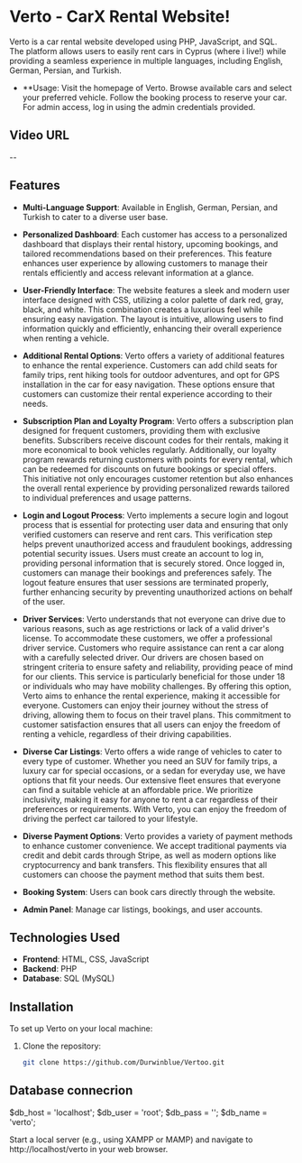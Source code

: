 # Verto - CarX Rental Website!

Verto is a car rental website developed using PHP, JavaScript, and SQL. The platform allows users to easily rent cars in Cyprus (where i live!) while providing a seamless experience in multiple languages, including English, German, Persian, and Turkish.

- **Usage:
Visit the homepage of Verto.
Browse available cars and select your preferred vehicle.
Follow the booking process to reserve your car.
For admin access, log in using the admin credentials provided.

## Video URL
--

## Features

- **Multi-Language Support**: Available in English, German, Persian, and Turkish to cater to a diverse user base.


- **Personalized Dashboard**: Each customer has access to a personalized dashboard that displays their rental history, upcoming bookings, and tailored recommendations based on their preferences. This feature enhances user experience by allowing customers to manage their rentals efficiently and access relevant information at a glance.


- **User-Friendly Interface**: The website features a sleek and modern user interface designed with CSS, utilizing a color palette of dark red, gray, black, and white. This combination creates a luxurious feel while ensuring easy navigation. The layout is intuitive, allowing users to find information quickly and efficiently, enhancing their overall experience when renting a vehicle.


- **Additional Rental Options**: Verto offers a variety of additional features to enhance the rental experience. Customers can add child seats for family trips, rent hiking tools for outdoor adventures, and opt for GPS installation in the car for easy navigation. These options ensure that customers can customize their rental experience according to their needs.


- **Subscription Plan and Loyalty Program**: Verto offers a subscription plan designed for frequent customers, providing them with exclusive benefits. Subscribers receive discount codes for their rentals, making it more economical to book vehicles regularly. Additionally, our loyalty program rewards returning customers with points for every rental, which can be redeemed for discounts on future bookings or special offers. This initiative not only encourages customer retention but also enhances the overall rental experience by providing personalized rewards tailored to individual preferences and usage patterns.


- **Login and Logout Process**: Verto implements a secure login and logout process that is essential for protecting user data and ensuring that only verified customers can reserve and rent cars. This verification step helps prevent unauthorized access and fraudulent bookings, addressing potential security issues. Users must create an account to log in, providing personal information that is securely stored. Once logged in, customers can manage their bookings and preferences safely. The logout feature ensures that user sessions are terminated properly, further enhancing security by preventing unauthorized actions on behalf of the user.


- **Driver Services**: Verto understands that not everyone can drive due to various reasons, such as age restrictions or lack of a valid driver's license. To accommodate these customers, we offer a professional driver service. Customers who require assistance can rent a car along with a carefully selected driver. Our drivers are chosen based on stringent criteria to ensure safety and reliability, providing peace of mind for our clients. This service is particularly beneficial for those under 18 or individuals who may have mobility challenges. By offering this option, Verto aims to enhance the rental experience, making it accessible for everyone. Customers can enjoy their journey without the stress of driving, allowing them to focus on their travel plans. This commitment to customer satisfaction ensures that all users can enjoy the freedom of renting a vehicle, regardless of their driving capabilities.


- **Diverse Car Listings**: Verto offers a wide range of vehicles to cater to every type of customer. Whether you need an SUV for family trips, a luxury car for special occasions, or a sedan for everyday use, we have options that fit your needs. Our extensive fleet ensures that everyone can find a suitable vehicle at an affordable price. We prioritize inclusivity, making it easy for anyone to rent a car regardless of their preferences or requirements. With Verto, you can enjoy the freedom of driving the perfect car tailored to your lifestyle.


- **Diverse Payment Options**: Verto provides a variety of payment methods to enhance customer convenience. We accept traditional payments via credit and debit cards through Stripe, as well as modern options like cryptocurrency and bank transfers. This flexibility ensures that all customers can choose the payment method that suits them best.


- **Booking System**: Users can book cars directly through the website.

- **Admin Panel**: Manage car listings, bookings, and user accounts.

## Technologies Used

- **Frontend**: HTML, CSS, JavaScript
- **Backend**: PHP
- **Database**: SQL (MySQL)

## Installation

To set up Verto on your local machine:

1. Clone the repository:
   ```bash
   git clone https://github.com/Durwinblue/Vertoo.git
   
## Database connecrion

$db_host = 'localhost';
$db_user = 'root';
$db_pass = '';
$db_name = 'verto';

Start a local server (e.g., using XAMPP or MAMP) and navigate to http://localhost/verto in your web browser.
